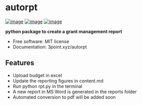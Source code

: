 # autorpt


[![image](https://img.shields.io/pypi/v/autorpt.svg)](https://pypi.python.org/pypi/autorpt)
[![image](https://img.shields.io/conda/vn/conda-forge/autorpt.svg)](https://anaconda.org/conda-forge/autorpt)
[![image](https://img.shields.io/badge/License-MIT-yellow.svg)](https://opensource.org/licenses/MIT)


**python package to create a grant management report**


- Free software: MIT license
- Documentation: 3point.xyz/autorpt
    

## Features

- Upload budget in excel
- Update the reporting figures in content.md
- Run python rpt.py in the terminal
- A new report in MS Word is generated in the reports folder
- Automated conversion to pdf will be added soon
